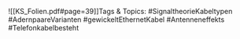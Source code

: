 
![[KS_Folien.pdf#page=39]]Tags & Topics:
   #SignaltheorieKabeltypen
   #AdernpaareVarianten
   #gewickeltEthernetKabel
   #Antenneneffekts
   #Telefonkabelbesteht